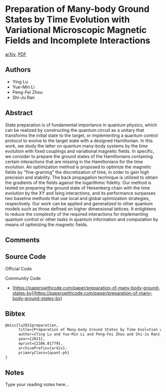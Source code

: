 
# Preparation of Many-body Ground States by Time Evolution with Variational Microscopic Magnetic Fields and Incomplete Interactions

[arXiv](https://arxiv.org/abs/2106.01779), [PDF](https://arxiv.org/pdf/2106.01779.pdf)

## Authors

- Ying Lu
- Yue-Min Li
- Peng-Fei Zhou
- Shi-Ju Ran

## Abstract

State preparation is of fundamental importance in quantum physics, which can be realized by constructing the quantum circuit as a unitary that transforms the initial state to the target, or implementing a quantum control protocol to evolve to the target state with a designed Hamiltonian. In this work, we study the latter on quantum many-body systems by the time evolution with fixed couplings and variational magnetic fields. In specific, we consider to prepare the ground states of the Hamiltonians containing certain interactions that are missing in the Hamiltonians for the time evolution. An optimization method is proposed to optimize the magnetic fields by "fine-graining" the discretization of time, in order to gain high precision and stability. The back propagation technique is utilized to obtain the gradients of the fields against the logarithmic fidelity. Our method is tested on preparing the ground state of Heisenberg chain with the time evolution by the XY and Ising interactions, and its performance surpasses two baseline methods that use local and global optimization strategies, respectively. Our work can be applied and generalized to other quantum models such as those defined on higher dimensional lattices. It enlightens to reduce the complexity of the required interactions for implementing quantum control or other tasks in quantum information and computation by means of optimizing the magnetic fields.

## Comments



## Source Code

Official Code



Community Code

- [https://paperswithcode.com/paper/preparation-of-many-body-ground-states-by](https://paperswithcode.com/paper/preparation-of-many-body-ground-states-by)

## Bibtex

```tex
@misc{lu2021preparation,
      title={Preparation of Many-body Ground States by Time Evolution with Variational Microscopic Magnetic Fields and Incomplete Interactions}, 
      author={Ying Lu and Yue-Min Li and Peng-Fei Zhou and Shi-Ju Ran},
      year={2021},
      eprint={2106.01779},
      archivePrefix={arXiv},
      primaryClass={quant-ph}
}
```

## Notes

Type your reading notes here...

